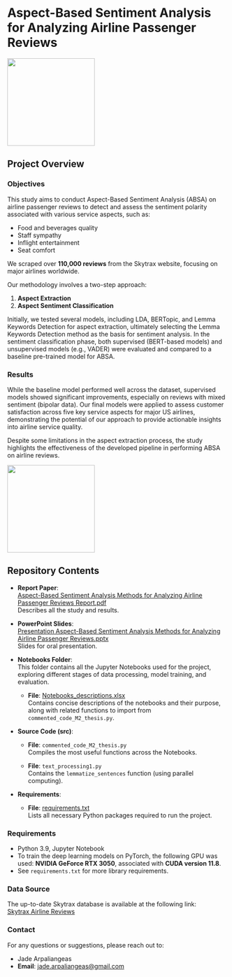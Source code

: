 # Aspect-Based Sentiment Analysis for Analyzing Airline Passenger Reviews

<img src="https://media.giphy.com/media/p8HvKv9rCWQ3k3Shzb/giphy.gif?cid=ecf05e474ffyw041n6ie0eccy21fys86hxb4wqdmibl03cq8&ep=v1_gifs_search&rid=giphy.gif&ct=g" width="200">

## Project Overview

### Objectives
This study aims to conduct Aspect-Based Sentiment Analysis (ABSA) on airline passenger reviews to detect and assess the sentiment polarity associated with various service aspects, such as:
- Food and beverages quality
- Staff sympathy
- Inflight entertainment
- Seat comfort

We scraped over **110,000 reviews** from the Skytrax website, focusing on major airlines worldwide.

Our methodology involves a two-step approach:
1. **Aspect Extraction**
2. **Aspect Sentiment Classification**

Initially, we tested several models, including LDA, BERTopic, and Lemma Keywords Detection for aspect extraction, ultimately selecting the Lemma Keywords Detection method as the basis for sentiment analysis. In the sentiment classification phase, both supervised (BERT-based models) and unsupervised models (e.g., VADER) were evaluated and compared to a baseline pre-trained model for ABSA.

### Results
While the baseline model performed well across the dataset, supervised models showed significant improvements, especially on reviews with mixed sentiment (bipolar data). Our final models were applied to assess customer satisfaction across five key service aspects for major US airlines, demonstrating the potential of our approach to provide actionable insights into airline service quality. 

Despite some limitations in the aspect extraction process, the study highlights the effectiveness of the developed pipeline in performing ABSA on airline reviews.

<img src="https://media.giphy.com/media/NqhohLDKCaixsl2Ygb/giphy.gif" width="200">

## Repository Contents

- **Report Paper**:  
  [Aspect-Based Sentiment Analysis Methods for Analyzing Airline Passenger Reviews Report.pdf](https://github.com/JadeArpaliangeas/Aspect-Based-SA-on-Airline-Passenger-Reviews/blob/dbb48cb7d18f5409c49707d8cf3306bcfd0fb7e6/Aspect-Based%20Sentiment%20Analysis%20Methods%20for%20Analyzing%20Airline%20Passenger%20Reviews%20Report.pdf)  
  Describes all the study and results.

- **PowerPoint Slides**:  
  [Presentation Aspect-Based Sentiment Analysis Methods for Analyzing Airline Passenger Reviews.pptx](link-to-your-presentation)  
  Slides for oral presentation.

- **Notebooks Folder**:  
  This folder contains all the Jupyter Notebooks used for the project, exploring different stages of data processing, model training, and evaluation.
  - **File**: [Notebooks_descriptions.xlsx](link-to-your-notebooks-descriptions)  
    Contains concise descriptions of the notebooks and their purpose, along with related functions to import from `commented_code_M2_thesis.py`.

- **Source Code (src)**:  
  - **File**: `commented_code_M2_thesis.py`  
    Compiles the most useful functions across the Notebooks.
  
  - **File**: `text_processing1.py`  
    Contains the `lemmatize_sentences` function (using parallel computing).
  
- **Requirements**:  
  - **File**: [requirements.txt](link-to-your-requirements)  
    Lists all necessary Python packages required to run the project.

### Requirements
- Python 3.9, Jupyter Notebook
- To train the deep learning models on PyTorch, the following GPU was used: **NVIDIA GeForce RTX 3050**, associated with **CUDA version 11.8**.
- See `requirements.txt` for more library requirements.

### Data Source
The up-to-date Skytrax database is available at the following link:  
[Skytrax Airline Reviews](https://www.airlinequality.com/review-pages/a-z-airline-reviews/)

### Contact
For any questions or suggestions, please reach out to:  
- Jade Arpaliangeas  
- **Email**: jade.arpaliangeas@gmail.com


